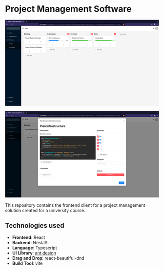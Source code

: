 # Project Management Software

![Home](assets/board.png)

![Task Overview](assets/syntax.png)

This repository contains the frontend client for a project management solution created for a university course.

## Technologies used

- **Frontend**: React
- **Backend**: NestJS
- **Language**: Typescript
- **UI Library**: [ant design](https://ant.design/)
- **Drag and Drop**: react-beautiful-dnd
- **Build Tool**: vite
